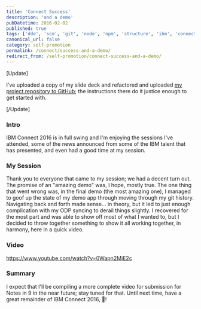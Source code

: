 ```yaml
---
title: 'Connect Success'
description: 'and a demo'
pubDatetime: 2016-02-02
published: true
tags: ['dde', 'scm', 'git', 'node', 'npm', 'structure', 'ibm', 'connect']
canonical_url: false
category: self-promotion
permalink: /connect/success-and-a-demo/
redirect_from: /self-promotion/connect-success-and-a-demo/
---
```


[Update]

I've uploaded a copy of my slide deck and refactored and uploaded [my project repository to GitHub](https://github.com/edm00se/BeardAppBlender); the instructions there do it justice enough to get started with.

[/Update]

### Intro

IBM Connect 2016 is in full swing and I'm enjoying the sessions I've attended, some of the news announced from some of the IBM talent that has presented, and even had a good time at my session.

### My Session

Thank you to everyone that came to my session; we had a decent turn out. The promise of an "amazing demo" was, I hope, mostly true. The one thing that went wrong was, in the final demo (the most amazing one), I managed to goof up the state of my demo app through moving through my git history. Navigating back and forth made sense... in theory, but it led to just enough complication with my ODP syncing to derail things slightly. I recovered for the most part and was able to show off most of what I wanted to, but I decided to throw together something to show it all working together, in harmony, here in a quick video.

### Video

https://www.youtube.com/watch?v=0Wapn2MiE2c

### Summary

I expect that I'll be compiling a more complete video for submission for Notes in 9 in the near future; stay tuned for that. Until next time, have a great remainder of IBM Connect 2016, 🍻!
